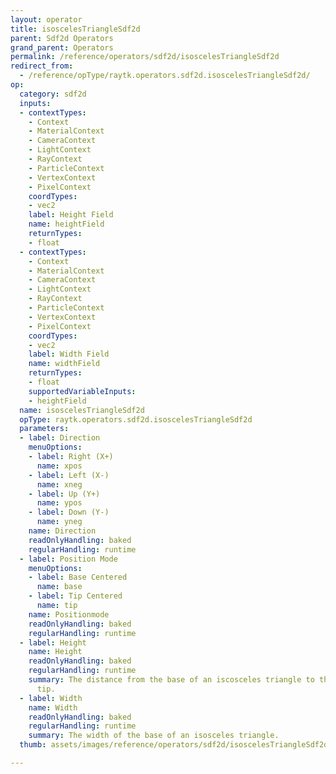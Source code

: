 ```yaml
---
layout: operator
title: isoscelesTriangleSdf2d
parent: Sdf2d Operators
grand_parent: Operators
permalink: /reference/operators/sdf2d/isoscelesTriangleSdf2d
redirect_from:
  - /reference/opType/raytk.operators.sdf2d.isoscelesTriangleSdf2d/
op:
  category: sdf2d
  inputs:
  - contextTypes:
    - Context
    - MaterialContext
    - CameraContext
    - LightContext
    - RayContext
    - ParticleContext
    - VertexContext
    - PixelContext
    coordTypes:
    - vec2
    label: Height Field
    name: heightField
    returnTypes:
    - float
  - contextTypes:
    - Context
    - MaterialContext
    - CameraContext
    - LightContext
    - RayContext
    - ParticleContext
    - VertexContext
    - PixelContext
    coordTypes:
    - vec2
    label: Width Field
    name: widthField
    returnTypes:
    - float
    supportedVariableInputs:
    - heightField
  name: isoscelesTriangleSdf2d
  opType: raytk.operators.sdf2d.isoscelesTriangleSdf2d
  parameters:
  - label: Direction
    menuOptions:
    - label: Right (X+)
      name: xpos
    - label: Left (X-)
      name: xneg
    - label: Up (Y+)
      name: ypos
    - label: Down (Y-)
      name: yneg
    name: Direction
    readOnlyHandling: baked
    regularHandling: runtime
  - label: Position Mode
    menuOptions:
    - label: Base Centered
      name: base
    - label: Tip Centered
      name: tip
    name: Positionmode
    readOnlyHandling: baked
    regularHandling: runtime
  - label: Height
    name: Height
    readOnlyHandling: baked
    regularHandling: runtime
    summary: The distance from the base of an iscosceles triangle to the opposite
      tip.
  - label: Width
    name: Width
    readOnlyHandling: baked
    regularHandling: runtime
    summary: The width of the base of an isosceles triangle.
  thumb: assets/images/reference/operators/sdf2d/isoscelesTriangleSdf2d_thumb.png

---
```


